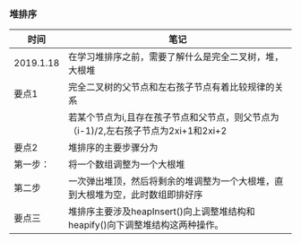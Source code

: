 ### 堆排序

| 时间 | 笔记 |
|---|---|
|2019.1.18|在学习堆排序之前，需要了解什么是完全二叉树，堆，大根堆|
|要点1|完全二叉树的父节点和左右孩子节点有着比较规律的关系|
|   |若某个节点为i,且存在孩子节点和父节点，则父节点为（i-1)/2,左右孩子节点为2xi+1和2xi+2|
|要点2|堆排序的主要步骤分为|
|第一步：|将一个数组调整为一个大根堆|
|第二步| 一次弹出堆顶，然后将剩余的堆调整为一个大根堆，直到大根堆为空，此时数组即排好序|
|要点三|堆排序主要涉及heapInsert()向上调整堆结构和heapify()向下调整堆结构这两种操作。|